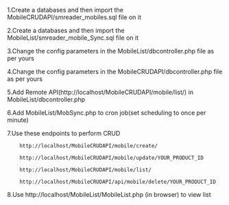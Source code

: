 1.Create a databases and then import the MobileCRUDAPI/smreader_mobiles.sql file on it

2.Create a databases and then import the MobileList/smreader_mobile_Sync.sql file on it

3.Change the config parameters in the MobileList/dbcontroller.php file as per yours

4.Change the config parameters in the MobileCRUDAPI/dbcontroller.php file as per yours

5.Add Remote API(http://localhost/MobileCRUDAPI/mobile/list/) in MobileList/dbcontroller.php

6.Add MobileList/MobSync.php to cron job(set scheduling to once per minute)

7.Use these endpoints to perform CRUD

        http://localhost/MobileCRUDAPI/mobile/create/
        
        http://localhost/MobileCRUDAPI/mobile/update/YOUR_PRODUCT_ID
        
        http://localhost/MobileCRUDAPI/mobile/list/
        
        http://localhost/MobileCRUDAPI/api/mobile/delete/YOUR_PRODUCT_ID 

8.Use http://localhost/MobileList/MobileList.php (in browser) to view list
